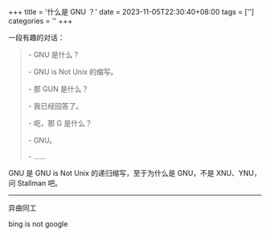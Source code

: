 +++
title = '什么是 GNU ？'
date = 2023-11-05T22:30:40+08:00
tags = ['']
categories = ''
+++


一段有趣的对话：

> \-  GNU 是什么？
>
> \-  GNU is Not Unix 的缩写。
>
> \-  那 GUN 是什么？
>
> \-  我已经回答了。
>
> \-  呃，那 G 是什么？
>
> \-  GNU。
>
> \-  ……

GNU 是 GNU is Not Unix 的递归缩写，至于为什么是 GNU，不是 XNU、YNU，问 Stallman 吧。

---

异曲同工

bing is not google
